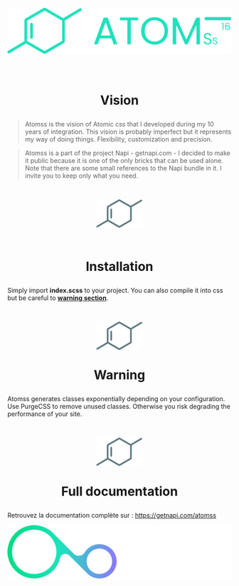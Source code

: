 <p align="center"><img align="center" src="/.github/atomss.svg"/></p>
<br><br>

# <p align="center">Vision</p>

> Atomss is the vision of Atomic css that I developed during my 10 years of integration. This vision is probably imperfect but it represents my way of doing things. Flexibility, customization and precision.

> Atomss is a part of the project Napi - getnapi.com - I decided to make it public because it is one of the only bricks that can be used alone. Note that there are some small references to the Napi bundle in it. I invite you to keep only what you need.


<br/><p align="center"><img align="center" src="/.github/badge.svg"/></p><br/>

# <p align="center">Installation</p>

Simply import **index.scss** to your project. You can also compile it into css but be careful to **[warning section](#1)**.

<br/><p align="center"><img align="center" src="/.github/badge.svg"/></p>

# <p align="center"><a name="warning section"></a>Warning</p>

Atomss generates classes exponentially depending on your configuration. Use PurgeCSS to remove unused classes. Otherwise you risk degrading the performance of your site.

<br/><p align="center"><img align="center" src="/.github/badge.svg"/></p>

# <p align="center">Full documentation</p>

Retrouvez la documentation complète sur : https://getnapi.com/atomss

<p align="center"><img align="center" src="/.github/napi.svg"/></p>
